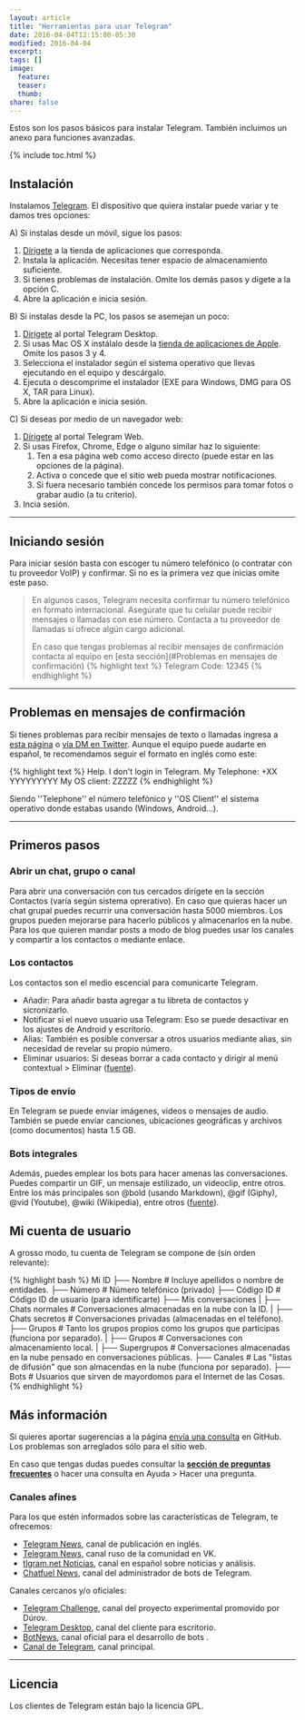 ```yaml
---
layout: article
title: "Herramientas para usar Telegram"
date: 2016-04-04T12:15:00-05:30
modified: 2016-04-04
excerpt:
tags: []
image:
  feature:
  teaser:
  thumb:
share: false
---
```


Estos son los pasos básicos para instalar Telegram. También incluimos un anexo para funciones avanzadas.

{% include toc.html %}

## Instalación

Instalamos [Telegram](https://telegram.org/). El dispositivo que quiera instalar puede variar y te damos tres opciones:

A) Si instalas desde un móvil, sigue los pasos:

1. [Dírigete](https://telegram.org/dl) a la tienda de aplicaciones que corresponda.
2. Instala la aplicación. Necesitas tener espacio de almacenamiento suficiente.
3. Si tienes problemas de instalación. Omite los demás pasos y dígete a la opción C.
4. Abre la aplicación e inicia sesión.

B) Si instalas desde la PC, los pasos se asemejan un poco:

1. [Dírigete](https://desktop.telegram.org/) al portal Telegram Desktop.
2. Si usas Mac OS X instálalo desde la [tienda de aplicaciones de Apple](https://itunes.apple.com/us/app/telegram-desktop/id946399090). Omite los pasos 3 y 4.
3. Selecciona el instalador según el sistema operativo que llevas ejecutando en el equipo y descárgalo.
4. Ejecuta o descomprime el instalador (EXE para Windows, DMG para OS X, TAR para Linux).
5. Abre la aplicación e inicia sesión.

C) Si deseas por medio de un navegador web:
1. [Dírigete](https://web.telegram.org/) al portal Telegram Web.
2. Si usas Firefox, Chrome, Edge o alguno similar haz lo siguiente:
	 1. Ten a esa página web como acceso directo (puede estar en las opciones de la página).
	 2. Activa o concede que el sitio web pueda mostrar notificaciones.
	 3. Si fuera necesario también concede los permisos para tomar fotos o grabar audio (a tu criterio).
3. Incia sesión.

---

## Iniciando sesión

Para iniciar sesión basta con escoger tu número telefónico (o contratar con tu proveedor VoIP) y confirmar. Si no es la primera vez que inicias omite este paso.

>En algunos casos, Telegram necesita confirmar tu número telefónico en formato internacional. Asegúrate que tu celular puede recibir mensajes o llamadas con ese número. Contacta a tu proveedor de llamadas si ofrece algún cargo adicional.
>
>En caso que tengas problemas al recibir mensajes de confirmación contacta al equipo en [esta sección](#Problemas en mensajes de confirmación)
{% highlight text %}
Telegram Code: 12345
{% endhighlight %}

---

## Problemas en mensajes de confirmación
Si tienes problemas para recibir mensajes de texto o llamadas ingresa a [esta página](https://telegram.org/support) o [vía DM en Twitter](https://twitter.com/smstelegram).
Aunque el equipo puede audarte en español, te recomendamos seguir el formato en inglés como este:

{% highlight text %}
Help. I don't login in Telegram.
My Telephone: +XX YYYYYYYYY
My OS client: ZZZZZ
{% endhighlight %}

Siendo ''Telephone'' el número telefónico y ''OS Client'' el sistema operativo donde estabas usando (Windows, Android...).

---

## Primeros pasos

### Abrir un chat, grupo o canal

Para abrir una conversación con tus cercados dirígete en la sección Contactos (varía según sistema oprerativo). En caso que quieras hacer un chat grupal puedes recurrir una conversación hasta 5000 miembros. Los grupos pueden mejorarse para hacerlo públicos y almacenarlos en la nube. Para los que quieren mandar posts a modo de blog puedes usar los canales y compartir a los contactos o mediante enlace.

### Los contactos

Los contactos son el medio escencial para comunicarte Telegram.

* Añadir: Para añadir basta agregar a tu libreta de contactos y sicronizarlo.
* Notificar si el nuevo usuario usa Telegram: Eso se puede desactivar en los ajustes de Android y escritorio.
* Alias: También es posible conversar a otros usuarios mediante alias, sin necesidad de revelar su propio número.
* Eliminar usuarios: Si deseas borrar a cada contacto y dirigir al menú contextual > Eliminar ([fuente](http://technology.onehowto.com/article/how-to-delete-a-telegram-contact-1472.html)).

### Tipos de envío

En Telegram se puede envíar imágenes, videos o mensajes de audio. También se puede envíar canciones, ubicaciones geográficas y archivos (como documentos) hasta 1.5 GB. 

### Bots integrales

Además, puedes emplear los bots para hacer amenas las conversaciones. Puedes compartir un GIF, un mensaje estilizado, un videoclip, entre otros. Entre los más principales son @bold (usando Markdown), @gif (Giphy), @vid (Youtube), @wiki (Wikipedia), entre otros ([fuente](https://core.telegram.org/bots/inline)).

## Mi cuenta de usuario

A grosso modo, tu cuenta de Telegram se compone de (sin orden relevante):

{% highlight bash %}
Mi ID
├── Nombre                              # Incluye apellidos o nombre de entidades.
├── Número                              # Número telefónico (privado)
├── Código ID                           # Código ID de usuario (para identificarte)
├── Mis conversaciones
|    ├── Chats normales                 # Conversaciones almacenadas en la nube con la ID.
|    ├── Chats secretos		            # Conversaciones privadas (almacenadas en el teléfono).
├── Grupos                              # Tanto los grupos propios como los grupos que participas (funciona por separado).
|    ├── Grupos                         # Conversaciones con almacenamiento local.
|    ├── Supergrupos                    # Conversaciones almacenadas en la nube pensado en conversaciones públicas.
├── Canales                             # Las "listas de difusión" que son almacendas en la nube (funciona por separado).
├── Bots                                # Usuarios que sirven de mayordomos para el Internet de las Cosas.
{% endhighlight %}

## Más información

Si quieres aportar sugerencias a la página [envía una consulta](https://github.com/Niaj-scio/niaj-scio.github.io/issues) en GitHub. Los problemas son arreglados sólo para el sitio web.

En caso que tengas dudas puedes consultar la **[sección de preguntas frecuentes](https://telegram.org/faq/es)** o hacer una consulta en Ayuda > Hacer una pregunta.

### Canales afines
Para los que estén informados sobre las características de Telegram, te ofrecemos:

* [Telegram News](https://telegram.me/newschannel), canal de publicación en inglés.
* [Telegram News](https://telegram.me/tnews_ru), canal ruso de la comunidad en VK.
* [tlgram.net Noticias](https://telegram.me/tlgramNET), canal en español sobre noticias y análisis.
* [Chatfuel News](https://telegram.me/chatfuel), canal del administrador de bots de Telegram.

Canales cercanos y/o oficiales:

* [Telegram Challenge](https://telegram.me/durovschallenge), canal del proyecto experimental promovido por Dúrov.
* [Telegram Desktop](https://telegram.me/desktop), canal del cliente para escritorio.
* [BotNews](https://telegram.me/BotNews), canal oficial para el desarrollo de bots .
* [Canal de Telegram](https://telegram.me/telegram), canal principal.

---

## Licencia

Los clientes de Telegram están bajo la licencia GPL.
